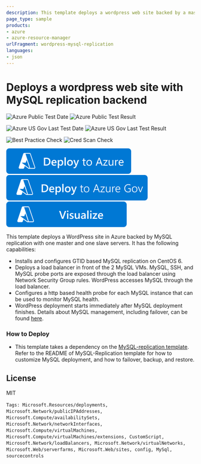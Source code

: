 ```yaml
---
description: This template deploys a wordpress web site backed by a master/slave MySQL replication cluster
page_type: sample
products:
- azure
- azure-resource-manager
urlFragment: wordpress-mysql-replication
languages:
- json
---
```

# Deploys a wordpress web site with MySQL replication backend

![Azure Public Test Date](https://azurequickstartsservice.blob.core.windows.net/badges/application-workloads/wordpress/wordpress-mysql-replication/PublicLastTestDate.svg)
![Azure Public Test Result](https://azurequickstartsservice.blob.core.windows.net/badges/application-workloads/wordpress/wordpress-mysql-replication/PublicDeployment.svg)

![Azure US Gov Last Test Date](https://azurequickstartsservice.blob.core.windows.net/badges/application-workloads/wordpress/wordpress-mysql-replication/FairfaxLastTestDate.svg)
![Azure US Gov Last Test Result](https://azurequickstartsservice.blob.core.windows.net/badges/application-workloads/wordpress/wordpress-mysql-replication/FairfaxDeployment.svg)

![Best Practice Check](https://azurequickstartsservice.blob.core.windows.net/badges/application-workloads/wordpress/wordpress-mysql-replication/BestPracticeResult.svg)
![Cred Scan Check](https://azurequickstartsservice.blob.core.windows.net/badges/application-workloads/wordpress/wordpress-mysql-replication/CredScanResult.svg)

[![Deploy To Azure](https://raw.githubusercontent.com/Azure/azure-quickstart-templates/master/1-CONTRIBUTION-GUIDE/images/deploytoazure.svg?sanitize=true)](https://portal.azure.com/#create/Microsoft.Template/uri/https%3A%2F%2Fraw.githubusercontent.com%2FAzure%2Fazure-quickstart-templates%2Fmaster%2Fapplication-workloads%2Fwordpress%2Fwordpress-mysql-replication%2Fazuredeploy.json)
[![Deploy To Azure US Gov](https://raw.githubusercontent.com/Azure/azure-quickstart-templates/master/1-CONTRIBUTION-GUIDE/images/deploytoazuregov.svg?sanitize=true)](https://portal.azure.us/#create/Microsoft.Template/uri/https%3A%2F%2Fraw.githubusercontent.com%2FAzure%2Fazure-quickstart-templates%2Fmaster%2Fapplication-workloads%2Fwordpress%2Fwordpress-mysql-replication%2Fazuredeploy.json)
[![Visualize](https://raw.githubusercontent.com/Azure/azure-quickstart-templates/master/1-CONTRIBUTION-GUIDE/images/visualizebutton.svg?sanitize=true)](http://armviz.io/#/?load=https%3A%2F%2Fraw.githubusercontent.com%2FAzure%2Fazure-quickstart-templates%2Fmaster%2Fapplication-workloads%2Fwordpress%2Fwordpress-mysql-replication%2Fazuredeploy.json)

This template deploys a WordPress site in Azure backed by MySQL replication with one master and one slave servers.  It has the following capabilities:

- Installs and configures GTID based MySQL replication on CentOS 6.
- Deploys a load balancer in front of the 2 MySQL VMs.  MySQL, SSH, and MySQL probe ports are exposed through the load balancer using Network Security Group rules.  WordPress accesses MySQL through the load balancer.
- Configures a http based health probe for each MySQL instance that can be used to monitor MySQL health.
- WordPress deployment starts immediately after MySQL deployment finishes.  Details about MySQL management, including failover, can be found [here](https://github.com/Azure/azure-quickstart-templates/tree/master/mysql-replication).

### How to Deploy
* This template takes a dependency on the [MySQL-replication template](https://github.com/Azure/azure-quickstart-templates/tree/master/mysql-replication). Refer to the README of MySQL-Replication template for how to customize MySQL deployment, and how to failover, backup, and restore.

License
----

MIT

`Tags: Microsoft.Resources/deployments, Microsoft.Network/publicIPAddresses, Microsoft.Compute/availabilitySets, Microsoft.Network/networkInterfaces, Microsoft.Compute/virtualMachines, Microsoft.Compute/virtualMachines/extensions, CustomScript, Microsoft.Network/loadBalancers, Microsoft.Network/virtualNetworks, Microsoft.Web/serverfarms, Microsoft.Web/sites, config, MySql, sourcecontrols`
